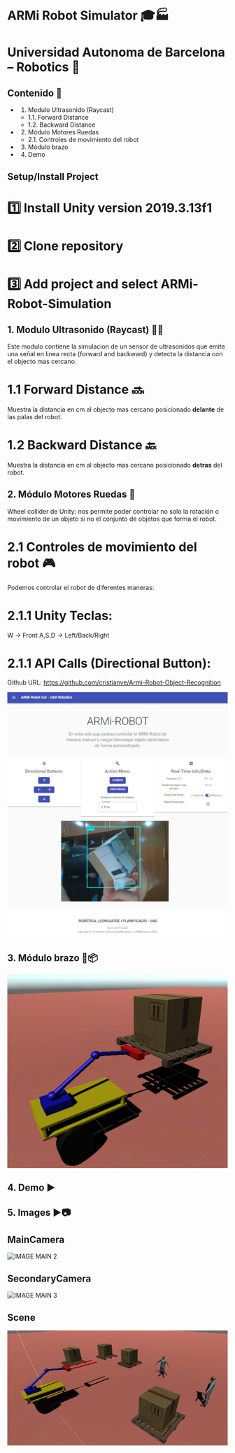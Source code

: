 # ARMi Robot Simulator 🎓🏭
# Universidad Autonoma de Barcelona – Robotics 🤖

## Contenido 📇

* 1. Modulo Ultrasonido (Raycast)
  * 1.1. Forward Distance
  * 1.2. Backward Distance
* 2. Módulo Motores Ruedas
  * 2.1. Controles de movimiento del robot
* 3. Módulo brazo
* 4. Demo

## Setup/Install Project

# 1️⃣ Install Unity version 2019.3.13f1
# 2️⃣ Clone repository
# 3️⃣ Add project and select ARMi-Robot-Simulation



## 1. Modulo Ultrasonido (Raycast) 📡📡

Este modulo contiene la simulacion de un sensor de ultrasonidos que emite una señal en linea recta (forward and backward)  y detecta la distancia con el objecto mas cercano.

# 1.1 Forward Distance 🔜

Muestra la distancia en cm al objecto mas cercano posicionado **delante** de las palas del robot.


# 1.2 Backward Distance 🔙
Muestra la distancia en cm al objecto mas cercano posicionado **detras** del robot.


## 2. Módulo Motores Ruedas 🚗

Wheel collider de Unity: nos permite poder controlar no solo la rotación o movimiento de un objeto si no el conjunto de objetos que forma el robot.

# 2.1 Controles de movimiento del robot 🎮

Podemos controlar el robot de diferentes maneras:

# 2.1.1 Unity Teclas:

W  -> Front
A,S,D -> Left/Back/Right

# 2.1.1 API Calls (Directional Button):

 Github URL: https://github.com/cristianve/Armi-Robot-Object-Recognition

![IMAGE MAIN 1](/imatges/ARMi-API.PNG)


## 3. Módulo brazo 🦾📦


![IMAGE MAIN 1](/imatges/Pallete.PNG) 

## 4. Demo ▶️


## 5. Images ▶📷
## MainCamera 


![IMAGE MAIN 2](/imatges/MainCamera.PNG)

## SecondaryCamera 

![IMAGE MAIN 3](/imatges/SecondaryCamera.PNG)

## Scene 

![IMAGE MAIN 4](/imatges/Scene.PNG)

